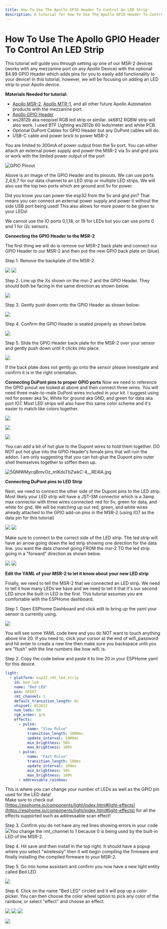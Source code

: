 ```yaml
---
title: How To Use The Apollo GPIO Header To Control An LED Strip
description: A tutorial for how To Use The Apollo GPIO Header To Control An LED Strip.
---
```

# How To Use The Apollo GPIO Header To Control An LED Strip

This tutorial will guide you through setting up one of our MSR-2 devices (works with any mezzanine port on any Apollo Device) with the optional $4.99 GPIO Header which adds pins for you to easily add functionality to your device! In this tutorial, however, we will be focusing on adding an LED strip to your Apollo device.

**Materials Needed for tutorial:**

* [Apollo MSR-2](https://apolloautomation.com/products/msr-2), [Apollo MTR-1](https://apolloautomation.com/products/mtr-1), and all other future Apollo Automation products with the mezzanine port.
* [Apollo GPIO Header](https://apolloautomation.com/products/msr-2-gpio-header)
* ws2812b aka neopixel RGB led strip or similar. sk6812 RGBW strip will also work. I used BTF Lighting ws2812b 60 leds/meter and white PCB.
* Optional DuPont Cables for GPIO Header but any DuPont cables will do.
* USB-C cable and power brick to power MSR-2

You are limited to 300mA of power output from the 5v port. You can either attach an external power supply and power the MSR-2 via 5v and gnd pins or work with the limited power output of the port

![GPIO Pinout](../assets/cS6XiR5FyO8wvSBi9sW3466gHoUWfT7HhA.png_1719600483)

Above is an image of the GPIO Header and its pinouts. We can use ports 2,4,6,7 for our data channel to an LED strip or multiple LED strips. We will also use the top two ports which are ground and 5v for power.

Did you know you can power the esp32 from the 5v and gnd pin? That means you can connect an external power supply and power it without the side USB port being used! This also allows for more power to be given to your LEDs!

We cannot use the IO ports 0,1,18, or 19 for LEDs but you can use ports 0 and 1 for i2c sensors.

**Connecting the GPIO Header to the MSR-2**

The first thing we will do is remove our MSR-2 back plate and connect our GPIO Header to our MSR-2 and then put the new GPIO back plate on (blue).

Step 1. Remove the backplate of the MSR-2

![](../assets/0Jrm5FqWzsc9G2KmWBJWMLEr2J4aYyj4Bg.jpg_1719609483) ![](../assets/9UJnA9aCGf0TNw1uc3ik2xEFxXlLs95bOw.jpg_1719609472)

Step 2. Line up the Xs shown on the msr-2 and the GPIO Header. They should both be facing in the same direction as shown below.

![](../assets/6uv5liNNA-wHLFfHxiadM56YpIonKQalTg.jpg_1719609565)

Step 3. Gently push down onto the GPIO Header as shown below:

![](../assets/a6nANg-L_gqIkPH6ZKQo6mCSSSbacF7FkQ.jpg_1719609655)

Step 4. Confirm the GPIO Header is seated properly as shown below.

![](../assets/P3TZVCVhVSBYXFOWtPc4fZML_8-LQTEHQw.jpg_1719609689)

Step 5. Slide the GPIO Header back plate for the MSR-2 over your sensor and gently push down until it clicks into place.

![](../assets/hbfGA0fIQlpnykuuZOhiEuHlZDW7r3GfoQ.jpg_1719609715)

If the back plate does not gently go onto the sensor please investigate and confirm it is in the right orientation.

**Connecting DuPont pins to proper GPIO ports** Now we need to reference the GPIO pinout we looked at above and then connect three wires. You will need three male-to-male DuPont wires included in your kit. I suggest using red for power aka 5v, White for ground aka GND, and green for data aka port IO7. Most LED strips will also have this same color scheme and it's easier to match like colors together.

![](../assets/4OHLuxZVKc1TcCGLfvAEf-1UUl-IzmeHzQ.jpg_1719610515)

![](../assets/4Er61OH8tF-IaiVvom0cWPeOyfNkRWtibw.jpg_1719610507)

![](../assets/oBW2IxCJX5zKaZGj_o4JtXuoulEGI8DH5Q.jpg_1719610557)

You can add a bit of hot glue to the Dupont wires to hold them together. DO NOT put hot glue into the GPIO Header's female pins that will ruin the addon. I am only suggesting that you can hot-glue the Dupont pins outer shell themselves together to stiffen them up.

![5QMWMycqBmvOz_mlKdoTbZwkC-4__REi8A.jpg](../assets/5qmwmycqbmvoz-mlkdotbzwkc-4-rei8a.jpg)

**Connecting DuPont pins to LED Strip**

Next, we need to connect the other side of the Dupont pins to the LED strip. Most likely your LED strip will have a JST-SM connector which is a 3amp max connector with three wires connected: red for 5v, green for data, and white for gnd. We will be matching up our red, green, and white wires already attached to the GPIO add-on pins in the MSR-2 (using IO7 as the data pin for this tutorial)

![](../assets/Me6P6lhhZUQMhuY--kIQqoFHV6QgrxpO0g.jpg_1719611251) ![](../assets/LwzqEXM9B89IWUQCIdZtwo_uYIbYVzdT0g.jpg_1719611264)

Make sure to connect to the correct side of the LED strip. The led strip will have an arrow going down the led strip showing one direction for the data line. you want the data channel going FROM the msr-2 TO the led strip going in a "forward" direction as shown below.

![](../assets/n0MT-JcoqRwPKYfZOaYyBD2RU4K3x_gmOA.jpg_1719611527) ![](../assets/BDLaEPEomVhYjATCJMSVMltiTS9aoVY9YQ.jpg_1719611545)

**Edit the YAML of your MSR-2 to let it know about your new LED strip**

Finally, we need to tell the MSR-2 that we connected an LED strip. We need to tell it how many LEDs we have and we need to tell it that it's our second LED since the built-in LED is the first. This tutorial assumes you are comfortable with the ESPHome dashboard.

Step 1. Open ESPhome Dashboard and click edit to bring up the yaml your sensor is currently using.

![](../assets/28MMBJEeIQOmwUGtP9L3cx0PtCaTL0HX_Q.png_1719612259)

You will see some YAML code here and you do NOT want to touch anything above line 20. If you need to, click your cursor at the end of wifi\_password and hit enter to create a new line then make sure you backspace until you are "flush" with the line numbers like how wifi: is.

Step 2. Copy the code below and paste it to line 20 in your ESPHome yaml for this device.

```yaml
light:
  - platform: esp32_rmt_led_strip
    id: bed_led
    name: "Bed LED"
    pin: GPIO7
    rmt_channel: 1
    default_transition_length: 0s
    chipset: WS2812
    num_leds: 60
    rgb_order: grb
    effects:
      - pulse:
          name: "Slow Pulse"
          transition_length: 1000ms
          update_interval: 1000ms
          min_brightness: 50%
          max_brightness: 100%
      - pulse:
          name: "Fast Pulse"
          transition_length: 100ms
          update_interval: 100ms
          min_brightness: 50%
          max_brightness: 100%
      - addressable_rainbow:
```

This is where you can change your number of LEDs as well as the GPIO pin used for the LED data!<br> Make sure to check out [https://esphome.io/components/light/index.html#light-effects](https://esphome.io/components/light/index.html#light-effects) for all the effects supported such as addressable scan effect!

Step 3. Confirm you do not have any red lines showing errors in your code![](../assets/EQdHu-pdF_2D7T6GJkjdqSQYZptmHk-cmw.png_1719612604)You change the rmt\_channel to 1 because 0 is being used by the built-in LED of the MSR-2.

Step 4. Hit save and then install in the top right. It should have a popup where you select "wirelessly" then it will begin compiling the firmware and finally installing the compiled firmware to your MSR-2.

Step 5. Go into home assistant and confirm you now have a new light entity called Bed LED

![](../assets/YfpAVN1FtpsODgbFgZg8qEVBNjl3NgaAvQ.png_1719613175)

Step 6. Click on the name "Bed LED" circled and it will pop up a color picker. You can then choose the color wheel option to pick any color of the rainbow, or select "effect" and choose an effect.

![](../assets/GublKQEhWUdU-OxJiA948P3_HGiwxTpn4w.png_1719613216) ![](../assets/ObY0NPGDBIBaXPuhUVzo80fr1fToBm5ekg.png_1719613432) ![](../assets/1OhdBudlNh2Rk8SoytNKdoUHqknn8KA8sQ.png_1719613457)

![](../assets/JI4fSugUQvhRpK1FauJEEPoj3Vwe-QD02Q.jpg_1719613900)

&nbsp;